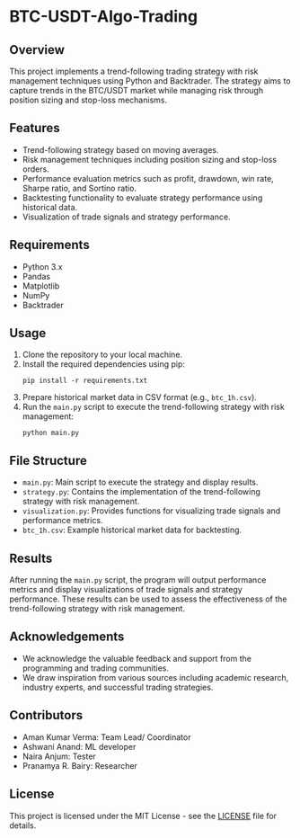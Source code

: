 # BTC-USDT-Algo-Trading

## Overview
This project implements a trend-following trading strategy with risk management techniques using Python and Backtrader. The strategy aims to capture trends in the BTC/USDT market while managing risk through position sizing and stop-loss mechanisms.

## Features
- Trend-following strategy based on moving averages.
- Risk management techniques including position sizing and stop-loss orders.
- Performance evaluation metrics such as profit, drawdown, win rate, Sharpe ratio, and Sortino ratio.
- Backtesting functionality to evaluate strategy performance using historical data.
- Visualization of trade signals and strategy performance.

## Requirements
- Python 3.x
- Pandas
- Matplotlib
- NumPy
- Backtrader

## Usage
1. Clone the repository to your local machine.
2. Install the required dependencies using pip:
   ```
   pip install -r requirements.txt
   ```
3. Prepare historical market data in CSV format (e.g., `btc_1h.csv`).
4. Run the `main.py` script to execute the trend-following strategy with risk management:
   ```
   python main.py
   ```

## File Structure
- `main.py`: Main script to execute the strategy and display results.
- `strategy.py`: Contains the implementation of the trend-following strategy with risk management.
- `visualization.py`: Provides functions for visualizing trade signals and performance metrics.
- `btc_1h.csv`: Example historical market data for backtesting.

## Results
After running the `main.py` script, the program will output performance metrics and display visualizations of trade signals and strategy performance. These results can be used to assess the effectiveness of the trend-following strategy with risk management.

## Acknowledgements
- We acknowledge the valuable feedback and support from the programming and trading communities.
- We draw inspiration from various sources including academic research, industry experts, and successful trading strategies.

## Contributors
- Aman Kumar Verma: Team Lead/ Coordinator
- Ashwani Anand: ML developer
- Naira Anjum: Tester
- Pranamya R. Bairy: Researcher

## License
This project is licensed under the MIT License - see the [LICENSE](LICENSE) file for details.
